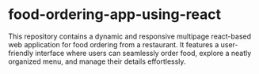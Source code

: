 # food-ordering-app-using-react
This repository contains a dynamic and responsive multipage react-based web application for food ordering from a restaurant. It features a user-friendly interface where users can seamlessly order food, explore a neatly organized menu, and manage their details effortlessly.
